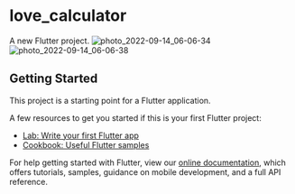 # love_calculator

A new Flutter project.
![photo_2022-09-14_06-06-34](https://user-images.githubusercontent.com/92242259/190033267-81333a49-067a-4a00-a069-f5e1fe9b1495.jpg)
![photo_2022-09-14_06-06-38](https://user-images.githubusercontent.com/92242259/190033274-73459425-373c-4d4c-a1a1-133e158ab3f5.jpg)


## Getting Started

This project is a starting point for a Flutter application.

A few resources to get you started if this is your first Flutter project:

- [Lab: Write your first Flutter app](https://flutter.dev/docs/get-started/codelab)
- [Cookbook: Useful Flutter samples](https://flutter.dev/docs/cookbook)

For help getting started with Flutter, view our
[online documentation](https://flutter.dev/docs), which offers tutorials,
samples, guidance on mobile development, and a full API reference.
